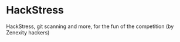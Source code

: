 HackStress
==========

HackStress, git scanning and more, for the fun of the competition (by Zenexity hackers)